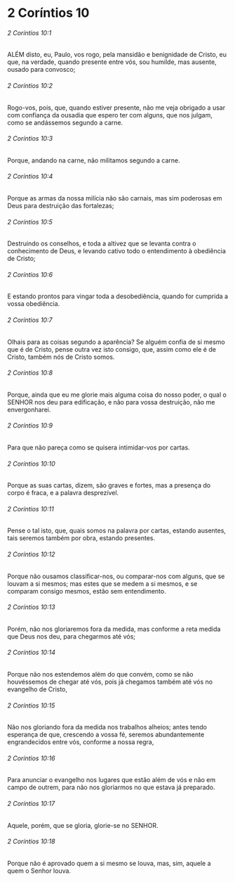 # 2 Coríntios 10

###### 2 Coríntios 10:1

ALÉM disto, eu, Paulo, vos rogo, pela mansidão e benignidade de Cristo, eu que, na verdade, quando presente entre vós, sou humilde, mas ausente, ousado para convosco;

###### 2 Coríntios 10:2

Rogo-vos, pois, que, quando estiver presente, não me veja obrigado a usar com confiança da ousadia que espero ter com alguns, que nos julgam, como se andássemos segundo a carne.

###### 2 Coríntios 10:3

Porque, andando na carne, não militamos segundo a carne.

###### 2 Coríntios 10:4

Porque as armas da nossa milícia não são carnais, mas sim poderosas em Deus para destruição das fortalezas;

###### 2 Coríntios 10:5

Destruindo os conselhos, e toda a altivez que se levanta contra o conhecimento de Deus, e levando cativo todo o entendimento à obediência de Cristo;

###### 2 Coríntios 10:6

E estando prontos para vingar toda a desobediência, quando for cumprida a vossa obediência.

###### 2 Coríntios 10:7

Olhais para as coisas segundo a aparência? Se alguém confia de si mesmo que é de Cristo, pense outra vez isto consigo, que, assim como ele é de Cristo, também nós de Cristo somos.

###### 2 Coríntios 10:8

Porque, ainda que eu me glorie mais alguma coisa do nosso poder, o qual o SENHOR nos deu para edificação, e não para vossa destruição, não me envergonharei.

###### 2 Coríntios 10:9

Para que não pareça como se quisera intimidar-vos por cartas.

###### 2 Coríntios 10:10

Porque as suas cartas, dizem, são graves e fortes, mas a presença do corpo é fraca, e a palavra desprezível.

###### 2 Coríntios 10:11

Pense o tal isto, que, quais somos na palavra por cartas, estando ausentes, tais seremos também por obra, estando presentes.

###### 2 Coríntios 10:12

Porque não ousamos classificar-nos, ou comparar-nos com alguns, que se louvam a si mesmos; mas estes que se medem a si mesmos, e se comparam consigo mesmos, estão sem entendimento.

###### 2 Coríntios 10:13

Porém, não nos gloriaremos fora da medida, mas conforme a reta medida que Deus nos deu, para chegarmos até vós;

###### 2 Coríntios 10:14

Porque não nos estendemos além do que convém, como se não houvéssemos de chegar até vós, pois já chegamos também até vós no evangelho de Cristo,

###### 2 Coríntios 10:15

Não nos gloriando fora da medida nos trabalhos alheios; antes tendo esperança de que, crescendo a vossa fé, seremos abundantemente engrandecidos entre vós, conforme a nossa regra,

###### 2 Coríntios 10:16

Para anunciar o evangelho nos lugares que estão além de vós e não em campo de outrem, para não nos gloriarmos no que estava já preparado.

###### 2 Coríntios 10:17

Aquele, porém, que se gloria, glorie-se no SENHOR.

###### 2 Coríntios 10:18

Porque não é aprovado quem a si mesmo se louva, mas, sim, aquele a quem o Senhor louva.

